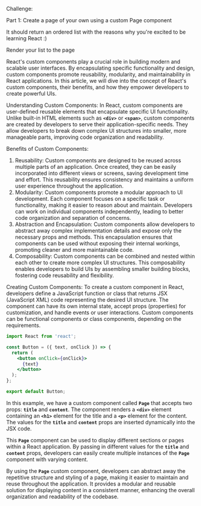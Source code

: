 Challenge: 

Part 1: Create a page of your own using a custom Page component

It should return an ordered list with the reasons why you're
excited to be learning React :)

Render your list to the page

React's custom components play a crucial role in building modern and scalable user interfaces. By encapsulating specific functionality and design, custom components promote reusability, modularity, and maintainability in React applications. In this article, we will dive into the concept of React's custom components, their benefits, and how they empower developers to create powerful UIs.

Understanding Custom Components:
In React, custom components are user-defined reusable elements that encapsulate specific UI functionality. Unlike built-in HTML elements such as **`<div>`** or **`<span>`**, custom components are created by developers to serve their application-specific needs. They allow developers to break down complex UI structures into smaller, more manageable parts, improving code organization and readability.

Benefits of Custom Components:

1. Reusability: Custom components are designed to be reused across multiple parts of an application. Once created, they can be easily incorporated into different views or screens, saving development time and effort. This reusability ensures consistency and maintains a uniform user experience throughout the application.
2. Modularity: Custom components promote a modular approach to UI development. Each component focuses on a specific task or functionality, making it easier to reason about and maintain. Developers can work on individual components independently, leading to better code organization and separation of concerns.
3. Abstraction and Encapsulation: Custom components allow developers to abstract away complex implementation details and expose only the necessary props and methods. This encapsulation ensures that components can be used without exposing their internal workings, promoting cleaner and more maintainable code.
4. Composability: Custom components can be combined and nested within each other to create more complex UI structures. This composability enables developers to build UIs by assembling smaller building blocks, fostering code reusability and flexibility.

Creating Custom Components:
To create a custom component in React, developers define a JavaScript function or class that returns JSX (JavaScript XML) code representing the desired UI structure. The component can have its own internal state, accept props (properties) for customization, and handle events or user interactions. Custom components can be functional components or class components, depending on the requirements.

```jsx
import React from 'react';

const Button = ({ text, onClick }) => {
  return (
    <button onClick={onClick}>
      {text}
    </button>
  );
};

export default Button;
```

In this example, we have a custom component called **`Page`** that accepts two props: **`title`** and **`content`**. The component renders a **`<div>`** element containing an **`<h1>`** element for the title and a **`<p>`** element for the content. The values for the **`title`** and **`content`** props are inserted dynamically into the JSX code.

This **`Page`** component can be used to display different sections or pages within a React application. By passing in different values for the **`title`** and **`content`** props, developers can easily create multiple instances of the **`Page`** component with varying content.

By using the **`Page`** custom component, developers can abstract away the repetitive structure and styling of a page, making it easier to maintain and reuse throughout the application. It provides a modular and reusable solution for displaying content in a consistent manner, enhancing the overall organization and readability of the codebase.